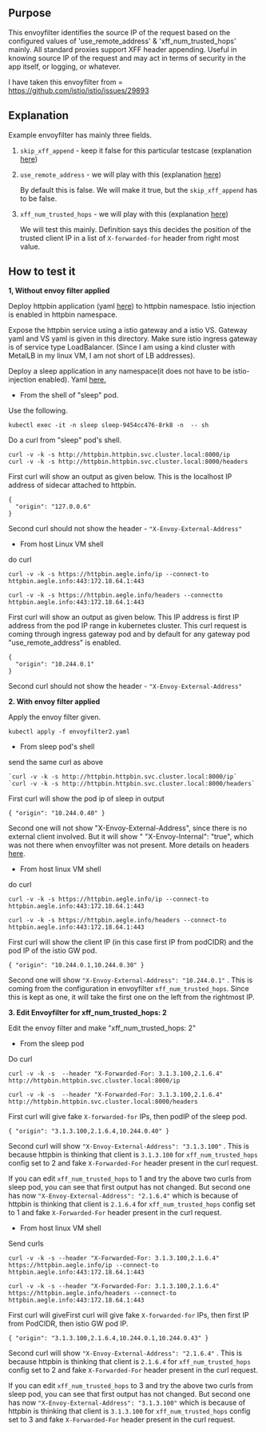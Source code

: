 ## Purpose

This envoyfilter identifies the source IP of the request based on the configured values of 'use_remote_address' & 'xff_num_trusted_hops' mainly. All standard proxies support XFF header appending. Useful in knowing source IP of the request and may act in terms of security in the app itself, or logging, or whatever.

I have taken this envoyfilter from = https://github.com/istio/istio/issues/29893

## Explanation
Example envoyfilter has mainly three fields.
1. `skip_xff_append` - keep it false for this particular testcase (explanation [here](https://www.envoyproxy.io/docs/envoy/latest/api-v3/extensions/filters/network/http_connection_manager/v3/http_connection_manager.proto))

2. `use_remote_address` - we will play with this (explanation [here](https://www.envoyproxy.io/docs/envoy/latest/api-v3/extensions/filters/network/http_connection_manager/v3/http_connection_manager.proto))

	By default this is false. We will make it true, but the  `skip_xff_append` has to be false.

3. `xff_num_trusted_hops` - we will play with this (explanation [here](https://www.envoyproxy.io/docs/envoy/latest/api-v3/extensions/filters/network/http_connection_manager/v3/http_connection_manager.proto))

	We will test this mainly. Definition says this decides the position of the trusted client IP in a list of `X-forwarded-for` header from right most value.



## How to test it

  **1, Without envoy filter applied**

Deploy httpbin application (yaml [here](https://github.com/istio/istio/blob/master/samples/httpbin/httpbin.yaml)) to httpbin namespace. Istio injection is enabled in httpbin namespace.

Expose the httpbin service using a istio gateway and a istio VS. Gateway yaml and VS yaml is given in this directory. Make sure istio ingress gateway is of service type LoadBalancer. (Since I am using a kind cluster with MetalLB in my linux VM, I am not short of LB addresses).

Deploy a sleep application in any namespace(it does not have to be istio-injection enabled). Yaml [here.](https://github.com/istio/istio/blob/master/samples/sleep/sleep.yaml)

 - From the shell of "sleep" pod.

Use the following.

`kubectl exec -it -n sleep sleep-9454cc476-8rk8 -n  -- sh`

Do a curl from "sleep" pod's shell.

    curl -v -k -s http://httpbin.httpbin.svc.cluster.local:8000/ip
    curl -v -k -s http://httpbin.httpbin.svc.cluster.local:8000/headers

First curl will show an output as given below. This is the localhost IP address of sidecar attached to httpbin.	 

    {
      "origin": "127.0.0.6"
    }

Second curl should not show the header - `"X-Envoy-External-Address"`

 - From host Linux VM shell
 
 do curl

`curl -v -k -s https://httpbin.aegle.info/ip --connect-to httpbin.aegle.info:443:172.18.64.1:443`

`curl -v -k -s https://httpbin.aegle.info/headers --connectto httpbin.aegle.info:443:172.18.64.1:443`

First curl will show an output as given below. This IP address is first IP address from the pod IP range in kubernetes cluster. This curl request is coming through ingress gateway pod and by default for any gateway pod "use_remote_address" is enabled.

    {
      "origin": "10.244.0.1"
    }

Second curl should not show the header - `"X-Envoy-External-Address"`

 **2. With envoy filter applied**

Apply the envoy filter given. 

    kubectl apply -f envoyfilter2.yaml

 - From sleep pod's shell
 
 send the same curl as above

    `curl -v -k -s http://httpbin.httpbin.svc.cluster.local:8000/ip`
    `curl -v -k -s http://httpbin.httpbin.svc.cluster.local:8000/headers`

First curl will show the pod ip of sleep in output

`{
  "origin": "10.244.0.40"
}`

Second one will not show  "X-Envoy-External-Address", since there is no external client involved. But it will show " "X-Envoy-Internal": "true", which was not there when  envoyfilter was not present. More details on headers [here](https://www.envoyproxy.io/docs/envoy/latest/configuration/http/http_conn_man/headers#x-envoy-internal "here").

- From host linux VM shell

do curl

`curl -v -k -s https://httpbin.aegle.info/ip --connect-to httpbin.aegle.info:443:172.18.64.1:443`

`curl -v -k -s https://httpbin.aegle.info/headers --connect-to httpbin.aegle.info:443:172.18.64.1:443`

First curl will show the client IP (in this case first IP from podCIDR) and the pod IP of the istio GW pod.

`{
  "origin": "10.244.0.1,10.244.0.30"
}`

Second one will show `"X-Envoy-External-Address": "10.244.0.1"` . This is coming from the configuration in envoyfilter `xff_num_trusted_hops`. Since this is kept as one, it will take the first one on the left from the rightmost IP.

**3. Edit Envoyfilter for xff_num_trusted_hops: 2**

Edit the envoy filter and make "xff_num_trusted_hops: 2"

- From the sleep pod

Do curl

`curl -v -k -s  --header "X-Forwarded-For: 3.1.3.100,2.1.6.4" http://httpbin.httpbin.svc.cluster.local:8000/ip
`

`curl -v -k -s  --header "X-Forwarded-For: 3.1.3.100,2.1.6.4" http://httpbin.httpbin.svc.cluster.local:8000/headers
`

First curl will give fake `X-forwarded-for` IPs, then podIP of the sleep pod.

`{
  "origin": "3.1.3.100,2.1.6.4,10.244.0.40"
}`

Second curl will show `"X-Envoy-External-Address": "3.1.3.100"` . This is because httpbin is thinking that client is `3.1.3.100` for `xff_num_trusted_hops` config set to 2 and fake `X-Forwarded-For` header present in the curl request.

If you can edit `xff_num_trusted_hops`  to 1 and try the above two curls from sleep pod, you can see that first output has not changed. But second one has now `"X-Envoy-External-Address": "2.1.6.4"` which is because of httpbin is thinking that client is `2.1.6.4` for `xff_num_trusted_hops` config set to 1 and fake `X-Forwarded-For` header present in the curl request.

- From host linux VM shell

Send curls

`curl -v -k -s --header "X-Forwarded-For: 3.1.3.100,2.1.6.4" https://httpbin.aegle.info/ip --connect-to httpbin.aegle.info:443:172.18.64.1:443`

`curl -v -k -s --header "X-Forwarded-For: 3.1.3.100,2.1.6.4" https://httpbin.aegle.info/headers --connect-to httpbin.aegle.info:443:172.18.64.1:443`

First curl will giveFirst curl will give fake `X-forwarded-for` IPs, then first IP from PodCIDR, then istio GW pod IP.

`{
  "origin": "3.1.3.100,2.1.6.4,10.244.0.1,10.244.0.43"
}`



Second curl will show `"X-Envoy-External-Address": "2.1.6.4"` . This is because httpbin is thinking that client is `2.1.6.4` for `xff_num_trusted_hops` config set to 2 and fake `X-Forwarded-For` header present in the curl request.

If you can edit `xff_num_trusted_hops`  to 3 and try the above two curls from sleep pod, you can see that first output has not changed. But second one has now `"X-Envoy-External-Address": "3.1.3.100"` which is because of httpbin is thinking that client is `3.1.3.100` for `xff_num_trusted_hops` config set to 3 and fake `X-Forwarded-For` header present in the curl request.


